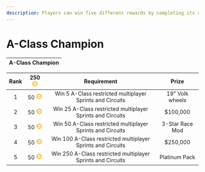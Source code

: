 ```yaml
---
description: Players can win five different rewards by completing its ranks.
---
```


# A-Class Champion

| A-Class Champion |
| :---: |


| Rank | 250 ![Icon Driver Points](../../../.gitbook/assets/icon_driver_points.webp) | Requirement | Prize |
| :---: | :---: | :---: | :---: |
| 1 | 50 ![Icon Driver Points](../../../.gitbook/assets/icon_driver_points.webp) | Win 5 A-Class restricted multiplayer Sprints and Circuits |  19" Volk wheels |
| 2 | 50 ![Icon Driver Points](../../../.gitbook/assets/icon_driver_points.webp) | Win 25 A-Class restricted multiplayer Sprints and Circuits | $100,000 |
| 3 | 50 ![Icon Driver Points](../../../.gitbook/assets/icon_driver_points.webp) | Win 50 A-Class restricted multiplayer Sprints and Circuits | 3-Star Race Mod |
| 4 | 50 ![Icon Driver Points](../../../.gitbook/assets/icon_driver_points.webp) | Win 100 A-Class restricted multiplayer Sprints and Circuits | $250,000 |
| 5 | 50 ![Icon Driver Points](../../../.gitbook/assets/icon_driver_points.webp) | Win 250 A-Class restricted multiplayer Sprints and Circuits | Platinum Pack |




